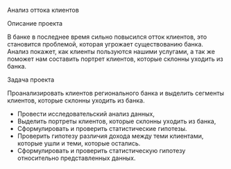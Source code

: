 Анализ оттока клиентов

Описание проекта

В банке в последнее время сильно повысился отток клиентов, это становится проблемой, которая угрожает существованию банка. Анализ покажет, как клиенты пользуются нашими услугами, а так же поможет нам составить портрет клиентов, которые склонны уходить из банка.

Задача проекта

Проанализировать клиентов регионального банка и выделить сегменты клиентов, которые склонны уходить из банка.

- Провести исследовательский анализ данных,
- Выделить портреты клиентов, которые склонны уходить из банка,
- Сформулировать и проверить статистические гипотезы.
- Проверить гипотезу различия дохода между теми клиентами, которые ушли и теми, которые остались.
- Сформулировать и проверить статистическую гипотезу относительно представленных данных.